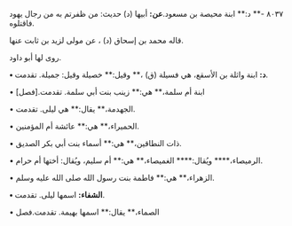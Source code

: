 ٨٠٣٧ -** د:** ابنة محيصة بن مسعود.**عن:** أبيها (د) حديث: من ظفرتم به من رجال يهود فاقتلوه.

قاله محمد بن إسحاق (د) ، عن مولى لزيد بن ثابت عنها.

روى لها أبو داود.

**• د:** ابنة واثلة بن الأسقع، هي فسيلة (ق) ،** وقيل:** خصيلة وقيل: جميلة. تقدمت.

• ابنة أم سلمة،** هي:** زينب بنت أبي سلمة. تقدمت.[فصل]

• الجهدمة،** يقال:** هي ليلى. تقدمت.

• الحميراء،** هي:** عائشة أم المؤمنين.

• ذات النطاقين،** هي:** أسماء بنت أبي بكر الصديق.

• الرميصاء،**** ويُقال:**** الغميصاء،** هي:** أم سليم، ويُقال: أختها أم حرام.

• الزهراء،** هي:** فاطمة بنت رسول الله صلى الله عليه وسلم.

**• الشفاء:** اسمها ليلى. تقدمت.

• الصماء،** يقال:** اسمها بهيمة. تقدمت.فصل